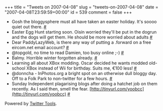 +++
title = "Tweets on 2007-04-08"
slug = "tweets-on-2007-04-08"
date = "2007-04-08T23:59:59+00:00"
id = 539
comment = false
+++

*   Gosh the bloggysphere must all have taken an easter holiday. It's soooo quiet out there. [#](http://twitter.com/conoro/statuses/21937071)
*   Easter Egg Hunt starting soon. Oisín worried they'll be put in the dogrun and the dogs will get them. He should be more worried about adults [#](http://twitter.com/conoro/statuses/21945541)
*   Dear PaddyLazyWeb, is there any way of putting a .forward on a free eircom.net email account? [#](http://twitter.com/conoro/statuses/21947331)
*   @topgold, no time to read Damien, too busy online ;-) [#](http://twitter.com/conoro/statuses/21958541)
*   Balmy. Horrible winter forgotten already. [#](http://twitter.com/conoro/statuses/21994351)
*   Learning all about XBox modding. Oscar decided he wants modded old-school XBox instead of Wii for birthday. Suits me, €100 less! [#](http://twitter.com/conoro/statuses/22054891)
*   @donncha - InPhotos.org a bright spot on an otherwise dull bloggy day. Off to a Folk Park to non-twitter for a few hours. [#](http://twitter.com/conoro/statuses/22055611)
*   Sunday Independent plagarising blogs after doing a hatchet job on them recently. As I said then, smell the fear. [http://tinyurl.com/yoobcc](http://tinyurl.com/yoobcc) [#](http://twitter.com/conoro/statuses/22247131)

Powered by [Twitter Tools](http://alexking.org/projects/wordpress).

